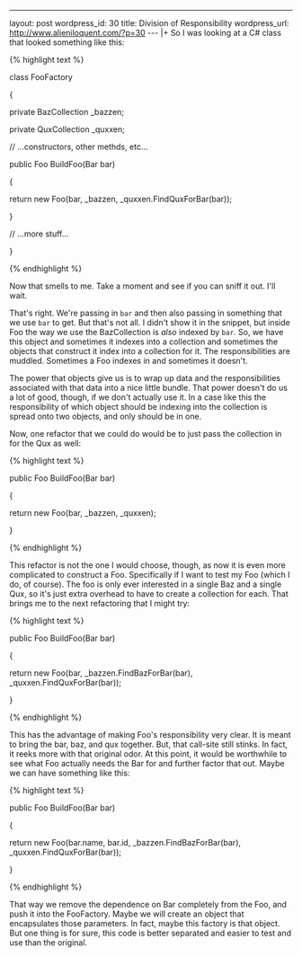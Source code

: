--- 
layout: post
wordpress_id: 30
title: Division of Responsibility
wordpress_url: http://www.alieniloquent.com/?p=30
--- |+
So I was looking at a C# class that looked something like this:

{% highlight text %}

class FooFactory

{

private BazCollection _bazzen;

private QuxCollection _quxxen;


// ...constructors, other methds, etc...

public Foo BuildFoo(Bar bar)

{

return new Foo(bar, _bazzen, _quxxen.FindQuxForBar(bar));

}

// ...more stuff...

}

{% endhighlight %}

Now that smells to me. Take a moment and see if you can sniff it out. I'll
wait.

That's right. We're passing in `bar` and then also passing in something that
we use `bar` to get. But that's not all. I didn't show it in the snippet, but
inside Foo the way we use the BazCollection is _also_ indexed by `bar`. So, we
have this object and sometimes it indexes into a collection and sometimes the
objects that construct it index into a collection for it. The responsibilities
are muddled. Sometimes a Foo indexes in and sometimes it doesn't.

The power that objects give us is to wrap up data and the responsibilities
associated with that data into a nice little bundle. That power doesn't do us
a lot of good, though, if we don't actually use it. In a case like this the
responsibility of which object should be indexing into the collection is
spread onto two objects, and only should be in one.

Now, one refactor that we could do would be to just pass the collection in for
the Qux as well:

{% highlight text %}

public Foo BuildFoo(Bar bar)

{

return new Foo(bar, _bazzen, _quxxen);

}

{% endhighlight %}

This refactor is not the one I would choose, though, as now it is even more
complicated to construct a Foo. Specifically if I want to test my Foo (which I
do, of course). The foo is only ever interested in a single Baz and a single
Qux, so it's just extra overhead to have to create a collection for each. That
brings me to the next refactoring that I might try:

{% highlight text %}

public Foo BuildFoo(Bar bar)

{

return new Foo(bar, _bazzen.FindBazForBar(bar), _quxxen.FindQuxForBar(bar));

}

{% endhighlight %}

This has the advantage of making Foo's responsibility very clear. It is meant
to bring the bar, baz, and qux together. But, that call-site still stinks. In
fact, it reeks more with that original odor. At this point, it would be
worthwhile to see what Foo actually needs the Bar for and further factor that
out. Maybe we can have something like this:

{% highlight text %}

public Foo BuildFoo(Bar bar)

{

return new Foo(bar.name, bar.id, _bazzen.FindBazForBar(bar),
_quxxen.FindQuxForBar(bar));

}

{% endhighlight %}

That way we remove the dependence on Bar completely from the Foo, and push it
into the FooFactory. Maybe we will create an object that encapsulates those
parameters. In fact, maybe this factory is that object. But one thing is for
sure, this code is better separated and easier to test and use than the
original.

